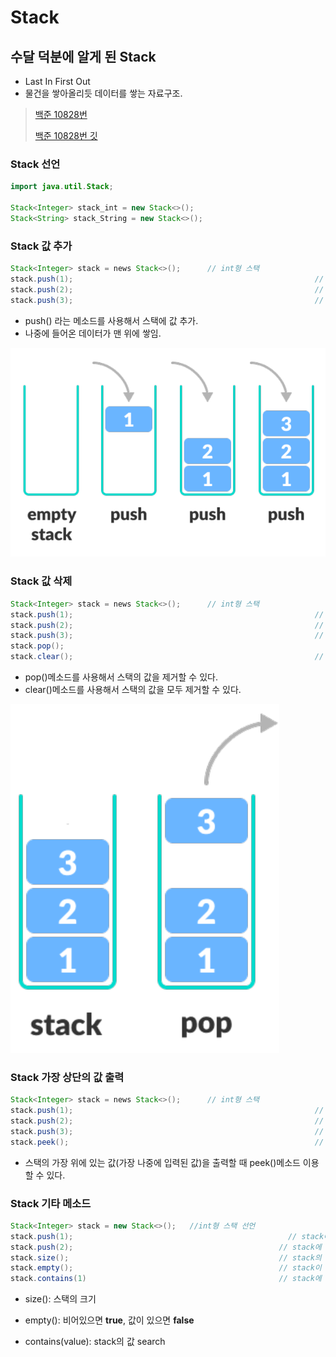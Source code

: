# Stack

## 수달 덕분에 알게 된 Stack



* Last In First Out
* 물건을 쌓아올리듯 데이터를 쌓는 자료구조.

> [백준 10828번](https://www.acmicpc.net/problem/10828)
>
> [백준 10828번 깃](https://github.com/eastheat10/algorithm/blob/master/src/algo/etc/A10828.java)



### Stack 선언

```java
import java.util.Stack;

Stack<Integer> stack_int = new Stack<>();
Stack<String> stack_String = new Stack<>();
```



### Stack 값 추가

```java
Stack<Integer> stack = news Stack<>();		// int형 스택
stack.push(1);														// stack에 값 1 추가
stack.push(2);														// stack에 값 2 추가
stack.push(3);														// stack에 값 3 추가
```

* push() 라는 메소드를 사용해서 스택에 값 추가.
* 나중에 들어온 데이터가 맨 위에 쌓임.

![buffer](https://github.com/eastheat10/TIL/blob/main/Java/stack_push.png)



### Stack 값 삭제

```java
Stack<Integer> stack = news Stack<>();		// int형 스택
stack.push(1);														// stack에 값 1 추가
stack.push(2);														// stack에 값 2 추가
stack.push(3);														// stack에 값 3 추가
stack.pop();															// stack에 값 제거
stack.clear();														// stack 초기화
```

* pop()메소드를 사용해서 스택의 값을 제거할 수 있다.
* clear()메소드를 사용해서 스택의 값을 모두 제거할 수 있다.

![buffer](https://github.com/eastheat10/TIL/blob/main/Java/stack_pop.png)



### Stack 가장 상단의 값 출력

```java
Stack<Integer> stack = news Stack<>();		// int형 스택
stack.push(1);														// stack에 값 1 추가
stack.push(2);														// stack에 값 2 추가
stack.push(3);														// stack에 값 3 추가
stack.peek();														// stack의 가장 상단의 값 출력
```

* 스택의 가장 위에 있는 값(가장 나중에 입력된 값)을 출력할 때 peek()메소드 이용할 수 있다.



### Stack 기타 메소드

```java
Stack<Integer> stack = new Stack<>(); 	//int형 스택 선언
stack.push(1);   											  // stack에 값 1 추가
stack.push(2);  										    // stack에 값 2 추가
stack.size();  											    // stack의 크기 출력 : 2
stack.empty();  										    // stack이 비어있는제 check (비어있다면 true)
stack.contains(1) 											// stack에 1이 있는지 check (있다면 true)
```

* size(): 스택의 크기

* empty(): 비어있으면 **true**, 값이 있으면 **false**

* contains(value): stack의 값 search

  



